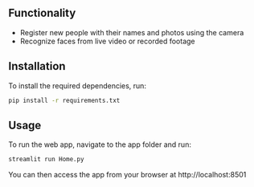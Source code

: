 
## Functionality

- Register new people with their names and photos using the camera
- Recognize faces from live video or recorded footage

## Installation

To install the required dependencies, run:

```bash
pip install -r requirements.txt
```

## Usage

To run the web app, navigate to the app folder and run:

```bash
streamlit run Home.py
```

You can then access the app from your browser at http://localhost:8501

